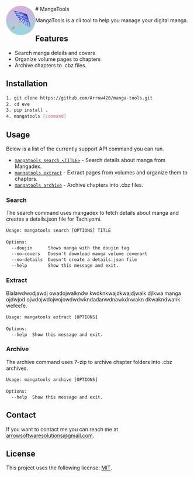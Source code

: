 <img style="float: left;" src="logo.png" width="80"/> # MangaTools 


MangaTools is a cli tool to help you manage your digital manga.

## Features

* Search manga details and covers
* Organize volume pages to chapters
* Archive chapters to .cbz files.

## Installation


```sh
1. git clone https://github.com/Arrow420/manga-tools.git
2. cd eve
3. pip install .
4. mangatools [command]
```

## Usage
Below is a list of the currently support API command you can run.

* [`mangatools search <TITLE>`](#search) - Search details about manga from Mangadex.
* [`mangatools extract`](#extract)       - Extract pages from volumes and organize them to chapters.
* [`mangatools archive`](#archive)       - Archive chapters into .cbz files.


### Search
The search command uses mangadex to fetch details about manga and creates a details.json file for Tachiyomi.


```commandline
Usage: mangatools search [OPTIONS] TITLE

Options:
  --doujin      Shows manga with the doujin tag
  --no-covers   Doesn't download manga volume coverart
  --no-details  Doesn't create a details.json file
  --help        Show this message and exit.
```


### Extract
Blalawdwodjawdj owadojwalkndw kwdknkwajdkwajdjwalk  djlkwa manga ojdwjod ojwdojwdojwojowdwdwkndadanwdnawkdnwakn dkwakndwank wefeefe.


```commandline
Usage: mangatools extract [OPTIONS]

Options:
  --help  Show this message and exit.
```


### Archive
The archive command uses 7-zip to archive chapter folders into .cbz archives.


```commandline
Usage: mangatools archive [OPTIONS]

Options:
  --help  Show this message and exit.
```


## Contact

If you want to contact me you can reach me at <arrowsoftwaresolutions@gmail.com>.

## License
<!--- If you're not sure which open license to use see https://choosealicense.com/--->

This project uses the following license: [MIT](<link>).
